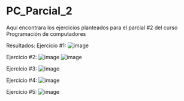 # PC_Parcial_2
Aquí encontrara los ejercicios planteados para el parcial #2 del curso Programación de computadores

Resultados:
Ejercicio #1:
![image](https://github.com/user-attachments/assets/669b0046-13f1-41f2-a9ce-9bedd9e25436)

Ejercicio #2:
![image](https://github.com/user-attachments/assets/86b620c9-47dd-489e-82e0-b2d30d9a35ba)
![image](https://github.com/user-attachments/assets/ddc165c5-fd7e-4b24-b517-3b98fa91e4e4)

Ejercicio #3:
![image](https://github.com/user-attachments/assets/1f260c61-ec77-468b-8dab-09dbb4444360)

Ejercicio #4:
![image](https://github.com/user-attachments/assets/2229aff8-b0dc-44d9-a69a-1f94dafd8515)

Ejercicio #5:
![image](https://github.com/user-attachments/assets/f9e20c95-fe71-450d-a386-f927262721cc)
